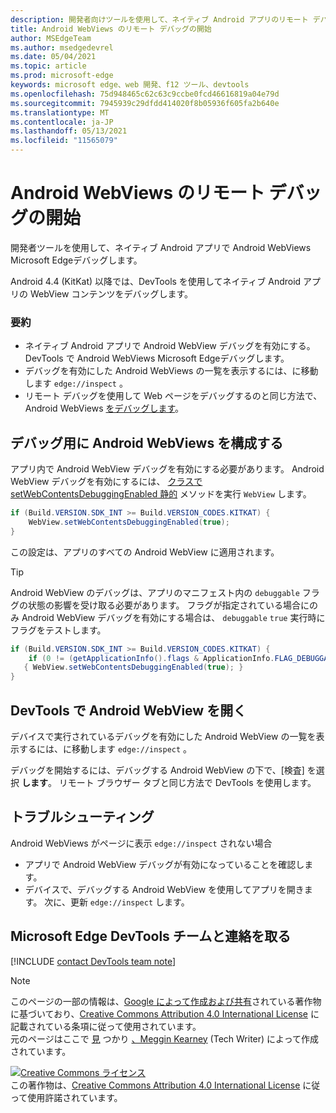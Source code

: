 ```yaml
---
description: 開発者向けツールを使用して、ネイティブ Android アプリのリモート デバッグ WebViews Microsoft Edge開始します。
title: Android WebViews のリモート デバッグの開始
author: MSEdgeTeam
ms.author: msedgedevrel
ms.date: 05/04/2021
ms.topic: article
ms.prod: microsoft-edge
keywords: microsoft edge、web 開発、f12 ツール、devtools
ms.openlocfilehash: 75d948465c62c63c9ccbe0fcd46616819a04e79d
ms.sourcegitcommit: 7945939c29dfdd414020f8b05936f605fa2b640e
ms.translationtype: MT
ms.contentlocale: ja-JP
ms.lasthandoff: 05/13/2021
ms.locfileid: "11565079"
---
```

<!-- Copyright Meggin Kearney 

   Licensed under the Apache License, Version 2.0 (the "License");
   you may not use this file except in compliance with the License.
   You may obtain a copy of the License at

       http://www.apache.org/licenses/LICENSE-2.0

   Unless required by applicable law or agreed to in writing, software
   distributed under the License is distributed on an "AS IS" BASIS,
   WITHOUT WARRANTIES OR CONDITIONS OF ANY KIND, either express or implied.
   See the License for the specific language governing permissions and
   limitations under the License.  -->  
# <a name="get-started-with-remote-debugging-android-webviews"></a>Android WebViews のリモート デバッグの開始  

開発者ツールを使用して、ネイティブ Android アプリで Android WebViews Microsoft Edgeデバッグします。  

Android 4.4 \(KitKat\) 以降では、DevTools を使用してネイティブ Android アプリの WebView コンテンツをデバッグします。  

### <a name="summary"></a>要約  

*   ネイティブ Android アプリで Android WebView デバッグを有効にする。DevTools で Android WebViews Microsoft Edgeデバッグします。  
*   デバッグを有効にした Android WebViews の一覧を表示するには、に移動します `edge://inspect` 。  
*   リモート デバッグを使用して Web ページをデバッグするのと同じ方法で、Android WebViews [をデバッグします][RemoteDebuggingGettingStarted]。  

## <a name="configure-android-webviews-to-debug"></a>デバッグ用に Android WebViews を構成する  

アプリ内で Android WebView デバッグを有効にする必要があります。  Android WebView デバッグを有効にするには、 [クラスで setWebContentsDebuggingEnabled 静的][AndroidDeveloperWebViewsSetWebContentsDebuggingEnabled] メソッドを実行 `WebView` します。  

```java
if (Build.VERSION.SDK_INT >= Build.VERSION_CODES.KITKAT) {
    WebView.setWebContentsDebuggingEnabled(true);
}
```  

この設定は、アプリのすべての Android WebView に適用されます。  

> [!TIP]
> Android WebView のデバッグは、アプリのマニフェスト内の `debuggable` フラグの状態の影響を受け取る必要があります。  フラグが指定されている場合にのみ Android WebView デバッグを有効にする場合は、 `debuggable` `true` 実行時にフラグをテストします。  
> 
> ```java
> if (Build.VERSION.SDK_INT >= Build.VERSION_CODES.KITKAT) {
>     if (0 != (getApplicationInfo().flags & ApplicationInfo.FLAG_DEBUGGABLE))
>    { WebView.setWebContentsDebuggingEnabled(true); }
> }
> ```  

## <a name="open-an-android-webview-in-devtools"></a>DevTools で Android WebView を開く  

デバイスで実行されているデバッグを有効にした Android WebView の一覧を表示するには、に移動します `edge://inspect` 。  

デバッグを開始するには、デバッグする Android WebView の下で、[検査] を選択 **します**。  リモート ブラウザー タブと同じ方法で DevTools を使用します。  

<!--
:::image type="complex" source=".images/webview-debugging.msft.png" alt-text="Inspecting elements in an Android WebView" lightbox=".images/webview-debugging.msft.png":::
   Inspecting elements in an Android WebView  
:::image-end:::  

The gray graphics listed with the Android WebView represent its size and position relative to the screen of the device.  If your Android WebViews have titles set, the titles are listed as well.  
-->  

## <a name="troubleshoot"></a>トラブルシューティング  

Android WebViews がページに表示 `edge://inspect` されない場合  

*   アプリで Android WebView デバッグが有効になっていることを確認します。  
*   デバイスで、デバッグする Android WebView を使用してアプリを開きます。  次に、更新 `edge://inspect` します。  

## <a name="getting-in-touch-with-the-microsoft-edge-devtools-team"></a>Microsoft Edge DevTools チームと連絡を取る  

[!INCLUDE [contact DevTools team note](../includes/contact-devtools-team-note.md)]  

<!-- links -->  

[RemoteDebuggingGettingStarted]: ./index.md "はじめに リモート デバッグ Android デバイスの使用|Microsoft Docs"  

[AndroidDeveloperWebViewsSetWebContentsDebuggingEnabled]: https://developer.android.com/reference/android/webkit/WebView.html#setWebContentsDebuggingEnabled(boolean) "setWebContentsDebuggingEnabled - WebView |Android 開発者"  

> [!NOTE]
> このページの一部の情報は、[Google によって作成および共有][GoogleSitePolicies]されている著作物に基づいており、[Creative Commons Attribution 4.0 International License][CCA4IL] に記載されている条項に従って使用されています。  
> 元のページはここで [見](https://developers.google.com/web/tools/chrome-devtools/remote-debugging/webviews) つかり [、Meggin Kearney][MegginKearney] \(Tech Writer\) によって作成されています。  

[![Creative Commons ライセンス][CCby4Image]][CCA4IL]  
この著作物は、[Creative Commons Attribution 4.0 International License][CCA4IL] に従って使用許諾されています。  

[CCA4IL]: http://creativecommons.org/licenses/by/4.0  
[CCby4Image]: https://i.creativecommons.org/l/by/4.0/88x31.png  
[GoogleSitePolicies]: https://developers.google.com/terms/site-policies  
[KayceBasques]: https://developers.google.com/web/resources/contributors#kayce-basques  
[MegginKearney]: https://developers.google.com/web/resources/contributors#meggin-kearney  
